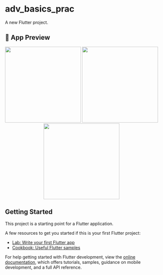 # adv_basics_prac

A new Flutter project.

## 📸 App Preview
<p align="center">
  <img src="https://github.com/abdlsmd/Flutter-Quiz-App/blob/main/image%20(4).jpg" width="250"/>
  <img src="https://github.com/abdlsmd/Flutter-Quiz-App/blob/main/image%20(5).jpg" width="250"/>
  <img src="https://github.com/abdlsmd/Flutter-Quiz-App/blob/main/image%20(6).jpg" width="250"/>
</p>

## Getting Started

This project is a starting point for a Flutter application.

A few resources to get you started if this is your first Flutter project:

- [Lab: Write your first Flutter app](https://docs.flutter.dev/get-started/codelab)
- [Cookbook: Useful Flutter samples](https://docs.flutter.dev/cookbook)

For help getting started with Flutter development, view the
[online documentation](https://docs.flutter.dev/), which offers tutorials,
samples, guidance on mobile development, and a full API reference.
